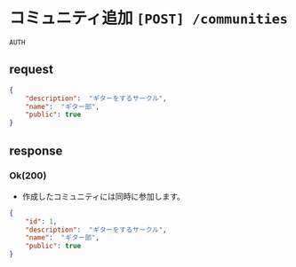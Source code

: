 # コミュニティ追加 `[POST] /communities`
`AUTH`

## request

```json
{
    "description":  "ギターをするサークル",
    "name":  "ギター部",
    "public": true
}
```

## response 

### Ok(200)

- 作成したコミュニティには同時に参加します。

```json
{
    "id": 1,    
    "description":  "ギターをするサークル",
    "name":  "ギター部",
    "public": true
}
```